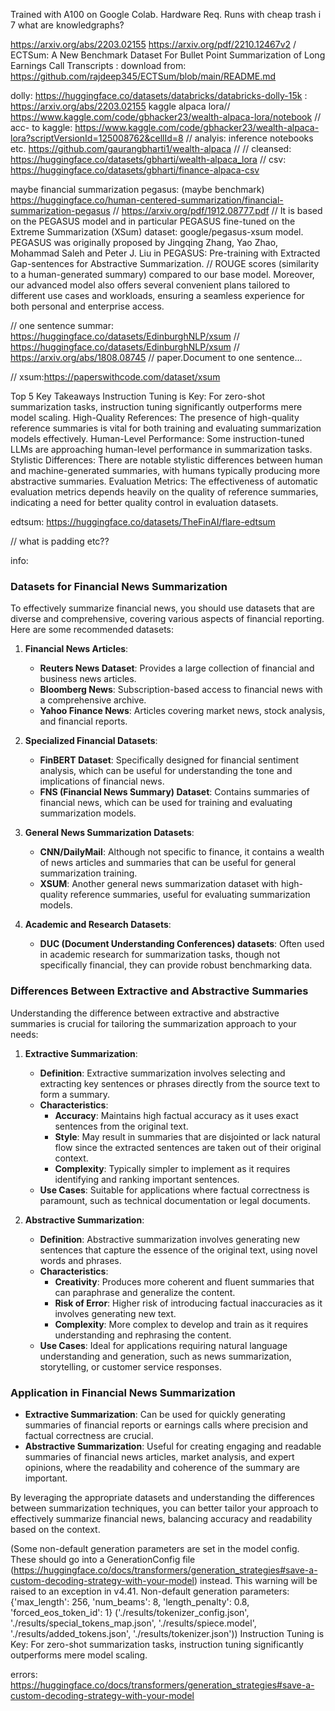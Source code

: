 
Trained with A100 on Google Colab.
Hardware Req.
Runs with cheap trash i 7
 what are knowledgraphs?

https://arxiv.org/abs/2203.02155
https://arxiv.org/pdf/2210.12467v2 / ECTSum: A New Benchmark Dataset For Bullet Point Summarization of
Long Earnings Call Transcripts : download from: https://github.com/rajdeep345/ECTSum/blob/main/README.md


dolly: https://huggingface.co/datasets/databricks/databricks-dolly-15k : https://arxiv.org/abs/2203.02155
kaggle alpaca lora// https://www.kaggle.com/code/gbhacker23/wealth-alpaca-lora/notebook // acc- to kaggle: https://www.kaggle.com/code/gbhacker23/wealth-alpaca-lora?scriptVersionId=125008762&cellId=8 // analyis: inference notebooks etc. https://github.com/gaurangbharti1/wealth-alpaca // // cleansed: https://huggingface.co/datasets/gbharti/wealth-alpaca_lora   // csv: https://huggingface.co/datasets/gbharti/finance-alpaca-csv


maybe financial summarization pegasus: (maybe benchmark) https://huggingface.co/human-centered-summarization/financial-summarization-pegasus // https://arxiv.org/pdf/1912.08777.pdf // It is based on the PEGASUS model and in particular PEGASUS fine-tuned on the Extreme Summarization (XSum) dataset: google/pegasus-xsum model. PEGASUS was originally proposed by Jingqing Zhang, Yao Zhao, Mohammad Saleh and Peter J. Liu in PEGASUS: Pre-training with Extracted Gap-sentences for Abstractive Summarization. //  ROUGE scores (similarity to a human-generated summary) compared to our base model. Moreover, our advanced model also offers several convenient plans tailored to different use cases and workloads, ensuring a seamless experience for both personal and enterprise access.

// one sentence summar: https://huggingface.co/datasets/EdinburghNLP/xsum // https://huggingface.co/datasets/EdinburghNLP/xsum // https://arxiv.org/abs/1808.08745 // paper.Document to one sentence...

// xsum:https://paperswithcode.com/dataset/xsum



Top 5 Key Takeaways
Instruction Tuning is Key: For zero-shot summarization tasks, instruction tuning significantly outperforms mere model scaling.
High-Quality References: The presence of high-quality reference summaries is vital for both training and evaluating summarization models effectively.
Human-Level Performance: Some instruction-tuned LLMs are approaching human-level performance in summarization tasks.
Stylistic Differences: There are notable stylistic differences between human and machine-generated summaries, with humans typically producing more abstractive summaries.
Evaluation Metrics: The effectiveness of automatic evaluation metrics depends heavily on the quality of reference summaries, indicating a need for better quality control in evaluation datasets.

edtsum: https://huggingface.co/datasets/TheFinAI/flare-edtsum


// what is padding etc??


info: 
### Datasets for Financial News Summarization

To effectively summarize financial news, you should use datasets that are diverse and comprehensive, covering various aspects of financial reporting. Here are some recommended datasets:

1. **Financial News Articles**:
   - **Reuters News Dataset**: Provides a large collection of financial and business news articles.
   - **Bloomberg News**: Subscription-based access to financial news with a comprehensive archive.
   - **Yahoo Finance News**: Articles covering market news, stock analysis, and financial reports.
   
2. **Specialized Financial Datasets**:
   - **FinBERT Dataset**: Specifically designed for financial sentiment analysis, which can be useful for understanding the tone and implications of financial news.
   - **FNS (Financial News Summary) Dataset**: Contains summaries of financial news, which can be used for training and evaluating summarization models.
   
3. **General News Summarization Datasets**:
   - **CNN/DailyMail**: Although not specific to finance, it contains a wealth of news articles and summaries that can be useful for general summarization training.
   - **XSUM**: Another general news summarization dataset with high-quality reference summaries, useful for evaluating summarization models.

4. **Academic and Research Datasets**:
   - **DUC (Document Understanding Conferences) datasets**: Often used in academic research for summarization tasks, though not specifically financial, they can provide robust benchmarking data.

### Differences Between Extractive and Abstractive Summaries

Understanding the difference between extractive and abstractive summaries is crucial for tailoring the summarization approach to your needs:

1. **Extractive Summarization**:
   - **Definition**: Extractive summarization involves selecting and extracting key sentences or phrases directly from the source text to form a summary.
   - **Characteristics**:
     - **Accuracy**: Maintains high factual accuracy as it uses exact sentences from the original text.
     - **Style**: May result in summaries that are disjointed or lack natural flow since the extracted sentences are taken out of their original context.
     - **Complexity**: Typically simpler to implement as it requires identifying and ranking important sentences.
   - **Use Cases**: Suitable for applications where factual correctness is paramount, such as technical documentation or legal documents.
   
2. **Abstractive Summarization**:
   - **Definition**: Abstractive summarization involves generating new sentences that capture the essence of the original text, using novel words and phrases.
   - **Characteristics**:
     - **Creativity**: Produces more coherent and fluent summaries that can paraphrase and generalize the content.
     - **Risk of Error**: Higher risk of introducing factual inaccuracies as it involves generating new text.
     - **Complexity**: More complex to develop and train as it requires understanding and rephrasing the content.
   - **Use Cases**: Ideal for applications requiring natural language understanding and generation, such as news summarization, storytelling, or customer service responses.

### Application in Financial News Summarization

- **Extractive Summarization**: Can be used for quickly generating summaries of financial reports or earnings calls where precision and factual correctness are crucial.
- **Abstractive Summarization**: Useful for creating engaging and readable summaries of financial news articles, market analysis, and expert opinions, where the readability and coherence of the summary are important.

By leveraging the appropriate datasets and understanding the differences between summarization techniques, you can better tailor your approach to effectively summarize financial news, balancing accuracy and readability based on the context.


(Some non-default generation parameters are set in the model config. These should go into a GenerationConfig file (https://huggingface.co/docs/transformers/generation_strategies#save-a-custom-decoding-strategy-with-your-model) instead. This warning will be raised to an exception in v4.41.
Non-default generation parameters: {'max_length': 256, 'num_beams': 8, 'length_penalty': 0.8, 'forced_eos_token_id': 1}
('./results/tokenizer_config.json',
 './results/special_tokens_map.json',
 './results/spiece.model',
 './results/added_tokens.json',
 './results/tokenizer.json'))
Instruction Tuning is Key: For zero-shot summarization tasks, instruction tuning significantly outperforms mere model scaling.

errors: https://huggingface.co/docs/transformers/generation_strategies#save-a-custom-decoding-strategy-with-your-model